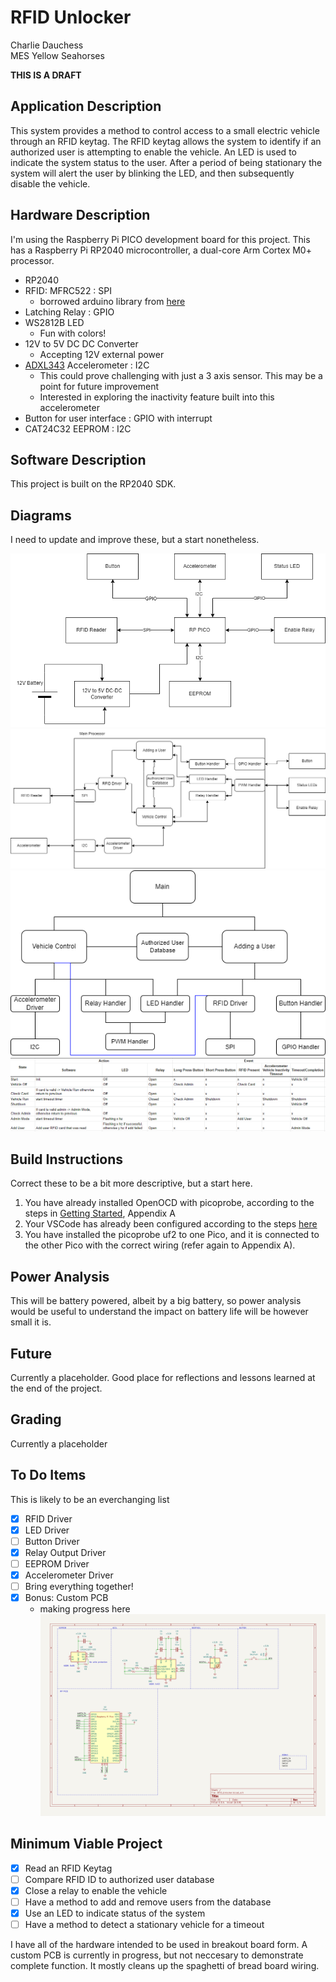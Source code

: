# RFID Unlocker
Charlie Dauchess  
MES Yellow Seahorses

**THIS IS A DRAFT**

## Application Description
This system provides a method to control access to a small electric vehicle through an RFID keytag.  The RFID keytag allows the system to identify if an authorized user is attempting to enable the vehicle.  An LED is used to indicate the system status to the user.  After a period of being stationary the system will alert the user by blinking the LED, and then subsequently disable the vehicle.



## Hardware Description

I'm using the Raspberry Pi PICO development board for this project.  This has a Raspberry Pi RP2040 microcontroller, a dual-core Arm Cortex M0+ processor. 

- RP2040
- RFID: MFRC522 : SPI
    - borrowed arduino library from [here](https://github.com/miguelbalboa/rfid)
- Latching Relay : GPIO
- WS2812B LED
    - Fun with colors!
- 12V to 5V DC DC Converter
    - Accepting 12V external power
- [ADXL343](https://www.analog.com/media/en/technical-documentation/data-sheets/ADXL343.pdf) Accelerometer : I2C
    - This could prove challenging with just a 3 axis sensor.  This may be a point for future improvement
    - Interested in exploring the inactivity feature built into this accelerometer
- Button for user interface : GPIO with interrupt
- CAT24C32 EEPROM : I2C

## Software Description

This project is built on the RP2040 SDK.

## Diagrams

I need to update and improve these, but a start nonetheless.

![Hardware Diagram](/Images/HardwareDiagram.png)
![Software Diagram](/Images/SoftwareDiagram.png)
![Hierarchy of Control](/Images/HierarchyOfControl.png)
![State Table](/Images/StateTable.png)

## Build Instructions

Correct these to be a bit more descriptive, but a start here.

1. You have already installed OpenOCD with picoprobe, according to the steps in [Getting Started](https://datasheets.raspberrypi.org/pico/getting-started-with-pico.pdf), Appendix A
2. Your VSCode has already been configured according to the steps [here](https://shawnhymel.com/2096/how-to-set-up-raspberry-pi-pico-c-c-toolchain-on-windows-with-vs-code/)
3. You have installed the picoprobe uf2 to one Pico, and it is connected to the other Pico with the correct wiring (refer again to Appendix A).

## Power Analysis

This will be battery powered, albeit by a big battery, so power analysis would be useful to understand the impact on battery life will be however small it is.

## Future

Currently a placeholder.  Good place for reflections and lessons learned at the end of the project.

## Grading

Currently a placeholder

## To Do Items
This is likely to be an everchanging list
- [X] RFID Driver
- [X] LED Driver
- [ ] Button Driver
- [X] Relay Output Driver
- [ ] EEPROM Driver
- [X] Accelerometer Driver
- [ ] Bring everything together!
- [X] Bonus: Custom PCB
    - making progress here
    ![pcb schematic](/Images/CurrentPCBSchematic.png)


## Minimum Viable Project
- [X] Read an RFID Keytag
- [ ] Compare RFID ID to authorized user database
- [X] Close a relay to enable the vehicle
- [ ] Have a method to add and remove users from the database
- [X] Use an LED to indicate status of the system
- [ ] Have a method to detect a stationary vehicle for a timeout

 I have all of the hardware intended to be used in breakout board form.  A custom PCB is currently in progress, but not neccesary to demonstrate complete function.  It mostly cleans up the spaghetti of bread board wiring. 
